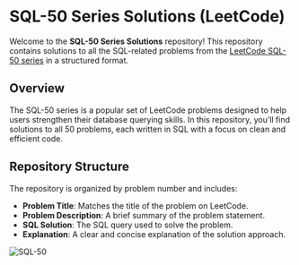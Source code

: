 
# SQL-50 Series Solutions (LeetCode)

Welcome to the **SQL-50 Series Solutions** repository! This repository contains solutions to all the SQL-related problems from the [LeetCode SQL-50 series](https://leetcode.com/problemset/database/) in a structured format.

## Overview

The SQL-50 series is a popular set of LeetCode problems designed to help users strengthen their database querying skills. In this repository, you’ll find solutions to all 50 problems, each written in SQL with a focus on clean and efficient code.

## Repository Structure

The repository is organized by problem number and includes:
- **Problem Title**: Matches the title of the problem on LeetCode.
- **Problem Description**: A brief summary of the problem statement.
- **SQL Solution**: The SQL query used to solve the problem.
- **Explanation**: A clear and concise explanation of the solution approach.

![SQL-50](https://miro.medium.com/v2/resize:fit:916/1*qUbNLW6S0VN8bvtwtrnqmg.png)

